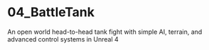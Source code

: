 # 04_BattleTank
An open world head-to-head tank fight with simple AI, terrain, and advanced control systems in Unreal 4
